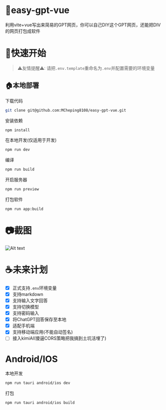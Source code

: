 # 🌟easy-gpt-vue
利用vite+vue写出来简易的GPT网页，你可以自己DIY这个GPT网页，还能把DIV的网页打包成软件

# 🚀快速开始
> ⚠友情提醒⚠: 请把`.env.template`重命名为`.env`并配置需要的环境变量
## 🏠本地部署
下载代码
```bash
git clone git@github.com:MCheping8108/easy-gpt-vue.git
```

安装依赖
```bash
npm install
```

在本地开发(仅适用于开发)
```bash
npm run dev
```

编译
```bash
npm run build
```

开启服务器
```bash
npm run preview
```

打包软件
```bash
npm run app:build
```

# 📷截图
![Alt text](./docs/images/image3.png)

# ☕未来计划
- [x] 正式支持`.env`环境变量
- [x] 支持markdown
- [x] 支持输入文字回答
- [x] 支持切换模型
- [x] 支持密码输入
- [x] 将ChatGPT回答保存至本地
- [x] 适配手机端
- [x] 支持移动端应用(不能自动签名)
- [ ] 接入kimiAI(傻逼CORS策略把我搞到土坑活埋了)

# Android/IOS

本地开发
```bash
npm run tauri android/ios dev
```

打包
```bash
npm run tauri android/ios build
```